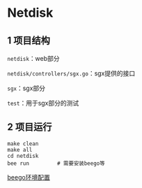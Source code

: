 # Netdisk

## 1 项目结构

`netdisk`：web部分

`netdisk/controllers/sgx.go`：sgx提供的接口

`sgx`：sgx部分

`test`：用于sgx部分的测试

## 2 项目运行

```shell
make clean
make all	
cd netdisk
bee run			# 需要安装beego等
```

[beego环境配置](https://github.com/SGX-Development/GO/blob/master/beego%E7%8E%AF%E5%A2%83%E9%85%8D%E7%BD%AE.md)